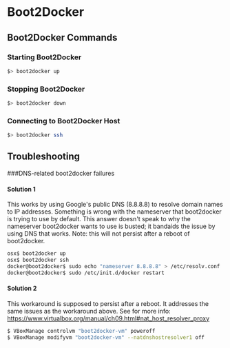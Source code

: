 Boot2Docker
===========

## Boot2Docker Commands

### Starting Boot2Docker
```bash
$> boot2docker up
```

### Stopping Boot2Docker
```bash
$> boot2docker down
```

### Connecting to Boot2Docker Host
```bash
$> boot2docker ssh
```


## Troubleshooting

###DNS-related boot2docker failures

#### Solution 1
This works by using Google's public DNS (8.8.8.8) to resolve domain names to IP addresses. 
Something is wrong with the nameserver that boot2docker is trying to use by default. This answer doesn't speak to 
why the nameserver boot2docker wants to use is busted; it bandaids the issue by using DNS that works.
Note: this will not persist after a reboot of boot2docker.

```bash
osx$ boot2docker up
osx$ boot2docker ssh
docker@boot2docker$ sudo echo "nameserver 8.8.8.8" > /etc/resolv.conf
docker@boot2docker$ sudo /etc/init.d/docker restart
```

#### Solution 2
This workaround is supposed to persist after a reboot.  It addresses the same issues as the workaround above.
See for more info:  https://www.virtualbox.org/manual/ch09.html#nat_host_resolver_proxy
```bash
$ VBoxManage controlvm "boot2docker-vm" poweroff
$ VBoxManage modifyvm "boot2docker-vm" --natdnshostresolver1 off
```
